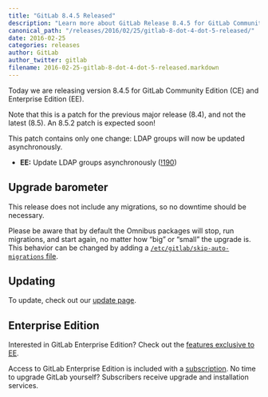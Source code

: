 ```yaml
---
title: "GitLab 8.4.5 Released"
description: "Learn more about GitLab Release 8.4.5 for GitLab Community Edition (CE) and Enterprise Edition (EE)"
canonical_path: "/releases/2016/02/25/gitlab-8-dot-4-dot-5-released/"
date: 2016-02-25
categories: releases
author: GitLab
author_twitter: gitlab
filename: 2016-02-25-gitlab-8-dot-4-dot-5-released.markdown
---
```


Today we are releasing version 8.4.5 for GitLab Community Edition (CE) and
Enterprise Edition (EE).

Note that this is a patch for the previous major release (8.4), and not the
latest (8.5). An 8.5.2 patch is expected soon!

This patch contains only one change: LDAP groups will now be updated
asynchronously.

<!-- more -->

- **EE:** Update LDAP groups asynchronously ([!190])

[!190]: https://gitlab.com/gitlab-org/gitlab-ee/merge_requests/190

## Upgrade barometer

This release does not include any migrations, so no downtime should be
necessary.

Please be aware that by default the Omnibus packages will stop, run migrations,
and start again, no matter how “big” or “small” the upgrade is. This behavior
can be changed by adding a [`/etc/gitlab/skip-auto-migrations`
file](http://doc.gitlab.com/omnibus/update/README.html).

## Updating

To update, check out our [update page](/update/).

## Enterprise Edition

Interested in GitLab Enterprise Edition? Check out the [features exclusive to
EE](/features/#enterprise).

Access to GitLab Enterprise Edition is included with a [subscription](/pricing/).
No time to upgrade GitLab yourself? Subscribers receive upgrade and installation
services.
